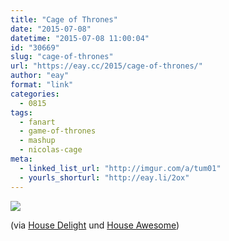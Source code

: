 ```yaml
---
title: "Cage of Thrones"
date: "2015-07-08"
datetime: "2015-07-08 11:00:04"
id: "30669"
slug: "cage-of-thrones"
url: "https://eay.cc/2015/cage-of-thrones/"
author: "eay"
format: "link"
categories:
  - 0815
tags:
  - fanart
  - game-of-thrones
  - mashup
  - nicolas-cage
meta:
  - linked_list_url: "http://imgur.com/a/tum01"
  - yourls_shorturl: "http://eay.li/2ox"
---
```


[![](https://eay.cc/uploads/2015/cage-of-thrones.jpg)](http://imgur.com/a/tum01)

(via [House Delight](http://www.mindsdelight.de/2015/07/nicolas-cage-als-jeder-charakter-in-game-of-thrones/) und [House Awesome](http://www.serieslyawesome.tv/cage-of-thrones/))
